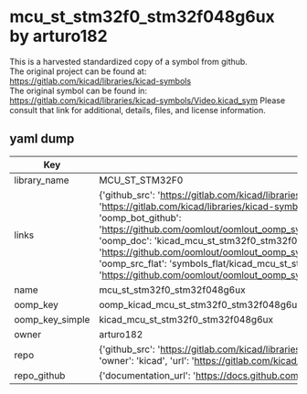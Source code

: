 # mcu_st_stm32f0_stm32f048g6ux by arturo182  
This is a harvested standardized copy of a symbol from github.  
The original project can be found at:  
https://gitlab.com/kicad/libraries/kicad-symbols  
The original symbol can be found in:
https://gitlab.com/kicad/libraries/kicad-symbols/Video.kicad_sym
Please consult that link for additional, details, files, and license information.  
## yaml dump  
| Key | Value |  
| --- | --- |  
| library_name | MCU_ST_STM32F0 |  
| links | {'github_src': 'https://gitlab.com/kicad/libraries/kicad-symbols/Video.kicad_sym', 'github_src_repo': 'https://gitlab.com/kicad/libraries/kicad-symbols', 'oomp_bot': 'kicad_mcu_st_stm32f0_stm32f048g6ux/working', 'oomp_bot_github': 'https://github.com/oomlout/oomlout_oomp_symbol_bot/tree/main/kicad_mcu_st_stm32f0_stm32f048g6ux/working', 'oomp_doc': 'kicad_mcu_st_stm32f0_stm32f048g6ux/working', 'oomp_doc_github': 'https://github.com/oomlout/oomlout_oomp_symbol_doc/tree/main/kicad_mcu_st_stm32f0_stm32f048g6ux/working', 'oomp_src_flat': 'symbols_flat/kicad_mcu_st_stm32f0_stm32f048g6ux/working', 'oomp_src_flat_github': 'https://github.com/oomlout/oomlout_oomp_symbol_src/tree/main/kicad_mcu_st_stm32f0_stm32f048g6ux/working'} |  
| name | mcu_st_stm32f0_stm32f048g6ux |  
| oomp_key | oomp_kicad_mcu_st_stm32f0_stm32f048g6ux |  
| oomp_key_simple | kicad_mcu_st_stm32f0_stm32f048g6ux |  
| owner | arturo182 |  
| repo | {'github_src': 'https://gitlab.com/kicad/libraries/kicad-symbols/Video.kicad_sym', 'name': 'libraries/kicad-symbols', 'owner': 'kicad', 'url': 'https://gitlab.com/kicad/libraries/kicad-symbols'} |  
| repo_github | {'documentation_url': 'https://docs.github.com/rest/repos/repos#get-a-repository', 'message': 'Not Found'} |  

